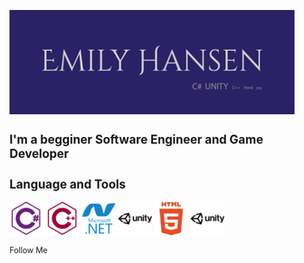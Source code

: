 [![Header](https://github.com/EmilyHansenA/EmilyHansenA/blob/main/Assets/Preview.png)](https://youtube.com/playlist?list=PLHlE5HA4L6l1KzkDrNnS-ErOyGzNYDdJj)

## I'm a begginer Software Engineer and Game Developer

## Language and Tools

<div>
<img src="https://github.com/devicons/devicon/blob/master/icons/csharp/csharp-line.svg" title="C#" **alt="C#" width="60" height="60"/> 
<img src="https://github.com/devicons/devicon/blob/master/icons/cplusplus/cplusplus-line.svg" title="C++" **alt="C++" width="60" height="60"/> 
<img src="https://github.com/devicons/devicon/blob/master/icons/dot-net/dot-net-plain-wordmark.svg" title="DotNet" **alt="DotNet" width="60" height="60"/>
<img src="https://github.com/devicons/devicon/blob/master/icons/unity/unity-original-wordmark.svg" title="Unity" **alt="Unity" width="60" height="60"/>
<img src="https://github.com/devicons/devicon/blob/master/icons/html5/html5-plain-wordmark.svg" title="Html5" **alt="Html5" width="60" height="60"/>
<img src="https://github.com/devicons/devicon/blob/master/icons/unity/unity-original-wordmark.svg" title="Git" **alt="Git" width="60" height="60"/>
</div>

Follow Me